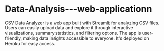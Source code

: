 # Data-Analysis---web-applicationn
CSV Data Analyzer is a web app built with Streamlit for analyzing CSV files. Users can easily upload data and explore it through interactive visualizations, summary statistics, and filtering options. The app is user-friendly, making data insights accessible to everyone. It's deployed on Heroku for easy access. 
